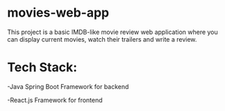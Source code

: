 # movies-web-app
This project is a basic IMDB-like movie review web application where you can display current movies, watch their trailers and write a review.

# Tech Stack:

-Java Spring Boot Framework for backend

-React.js Framework for frontend

